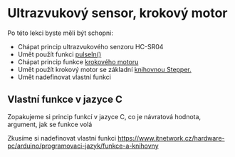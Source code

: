 # Ultrazvukový sensor, krokový motor

Po této lekci byste měli být schopni:
- Chápat princip ultrazvukového senzoru HC-SR04
- Umět použít funkci [pulseIn()](https://docs.arduino.cc/language-reference/en/functions/advanced-io/pulseIn/)
- Chápat princip funkce [krokového motoru](https://lastminuteengineers.com/28byj48-stepper-motor-arduino-tutorial/)
- Umět použít krokový motor se základní [knihovnou Stepper.](https://www.instructables.com/How-to-Control-28BYJ-48-Stepper-Motor-With-ULN2003/)
- Umět nadefinovat vlastní funkci
  


## Vlastní funkce v jazyce C
Zopakujeme si princip funkcí v jazyce C, co je návratová hodnota, argument, jak se funkce volá

Zkusíme si nadefinovat vlastní funkci https://www.itnetwork.cz/hardware-pc/arduino/programovaci-jazyk/funkce-a-knihovny
